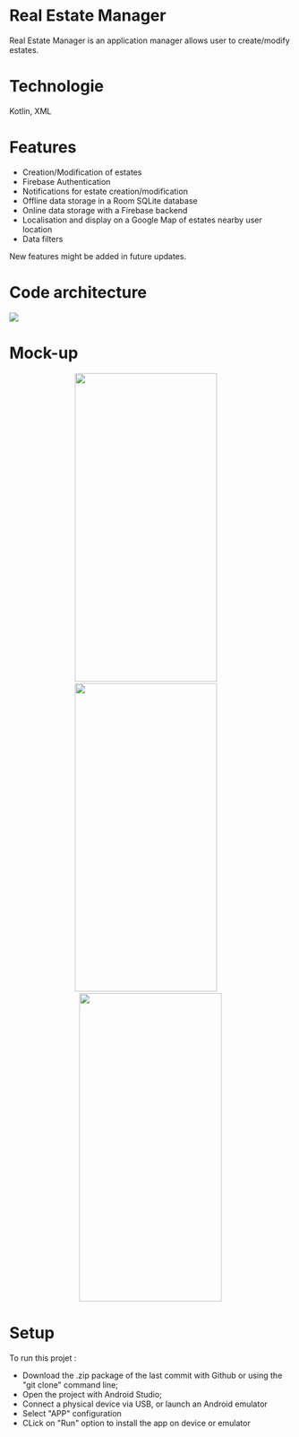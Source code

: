 # Real Estate Manager

Real Estate Manager is an application manager allows user to create/modify estates.

# Technologie 

Kotlin, XML

# Features 
- Creation/Modification of estates
- Firebase Authentication
- Notifications for estate creation/modification
- Offline data storage in a Room SQLite database
- Online data storage with a Firebase backend 
- Localisation and display on a Google Map of estates nearby user location
- Data filters 

New features might be added in future updates. 

# Code architecture 
<img src="https://firebasestorage.googleapis.com/v0/b/storagefiles-3bf37.appspot.com/o/Real%20Estate%20Manager%2Freal_estate_manager_archi.png?alt=media&token=70067bba-d93f-402e-9243-f07e43efc121">

# Mock-up 
<p align="center">
<img src="https://firebasestorage.googleapis.com/v0/b/storagefiles-3bf37.appspot.com/o/Real%20Estate%20Manager%2FScreenshot_20211020-161336.jpg?alt=media&token=1fb4cd62-c465-44b0-acdd-e17b53459147" width="254" height="550" style="display:inline-block;">
  &nbsp&nbsp&nbsp
<img src="https://firebasestorage.googleapis.com/v0/b/storagefiles-3bf37.appspot.com/o/Real%20Estate%20Manager%2FScreenshot_20211020-161357.jpg?alt=media&token=dd958f1d-4625-405a-a165-ba93f184b23f" width="254" height="550" style="display:inline-block;">
    &nbsp&nbsp&nbsp
<img src="https://firebasestorage.googleapis.com/v0/b/storagefiles-3bf37.appspot.com/o/Real%20Estate%20Manager%2FScreenshot_20211020-161521.jpg?alt=media&token=56968001-c0ec-43c6-af47-92270a6d85f9" width="254" height="550" style="display:inline-block;">
</p>

# Setup
To run this projet :
* Download the .zip package of the last commit with Github or using the "git clone" command line;
* Open the project with Android Studio;
* Connect a physical device via USB, or launch an Android emulator
* Select "APP" configuration
* CLick on "Run" option to install the app on device or emulator 
